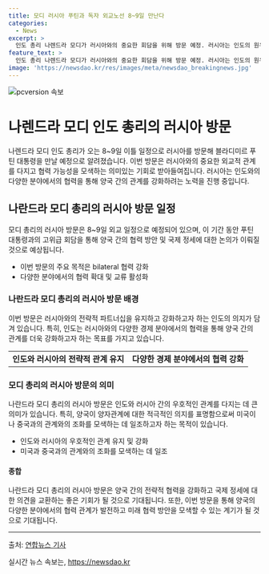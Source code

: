 ```yaml
---
title: 모디 러시아 푸틴과 독자 외교노선 8~9일 만난다
categories:
  - News
excerpt: >
  인도 총리 나렌드라 모디가 러시아와의 중요한 회담을 위해 방문 예정. 러시아는 인도의 원유 및 무기 공급국으로 중요한 역할을 한다. 이번 방문은 미국의 러시아 격리 정책에 도전하는 의도가 있다는 분석도 나온다. 특히, 중국과의 관계 강화로부터 벗어나려는 인도의 의지가 반영될 것으로 전망된다. 이번 회담에서는 군 협력, 5세대 전투기 공동 개발 등 다양한 사안에 대해 논의할 것으로 예상되지만 돌파구는 미비할 것으로 전망된다. 이에 따라 나렌드라 모디의 러시아 방문은 미국에 불편을 줄 수 있으며, 러시아 입장에서는 큰 의미를 갖는 것으로 분석된다.
feature_text: >
  인도 총리 나렌드라 모디가 러시아와의 중요한 회담을 위해 방문 예정. 러시아는 인도의 원유 및 무기 공급국으로 중요한 역할을 한다. 이번 방문은 미국의 러시아 격리 정책에 도전하는 의도가 있다는 분석도 나온다. 특히, 중국과의 관계 강화로부터 벗어나려는 인도의 의지가 반영될 것으로 전망된다. 이번 회담에서는 군 협력, 5세대 전투기 공동 개발 등 다양한 사안에 대해 논의할 것으로 예상되지만 돌파구는 미비할 것으로 전망된다. 이에 따라 나렌드라 모디의 러시아 방문은 미국에 불편을 줄 수 있으며, 러시아 입장에서는 큰 의미를 갖는 것으로 분석된다.
image: 'https://newsdao.kr/res/images/meta/newsdao_breakingnews.jpg'
---
```


<p><img src="https://newsdao.kr/res/images/meta/newsdao_breakingnews.jpg" alt="pcversion 속보" /></p>

<h1 data-ke-size="size20">나렌드라 모디 인도 총리의 러시아 방문</h1>

<p data-ke-size="size16">나렌드라 모디 인도 총리가 오는 8~9일 이틀 일정으로 러시아를 방문해 블라디미르 푸틴 대통령을 만날 예정으로 알려졌습니다. 이번 방문은 러시아와의 중요한 외교적 관계를 다지고 협력 가능성을 모색하는 의미있는 기회로 받아들여집니다. 러시아는 인도와의 다양한 분야에서의 협력을 통해 양국 간의 관계를 강화하려는 노력을 진행 중입니다.</p>

<h2 data-ke-size="size26">나란드라 모디 총리의 러시아 방문 일정</h2>

<p data-ke-size="size16">모디 총리의 러시아 방문은 8~9일 외교 일정으로 예정되어 있으며, 이 기간 동안 푸틴 대통령과의 고위급 회담을 통해 양국 간의 협력 방안 및 국제 정세에 대한 논의가 이뤄질 것으로 예상됩니다.</p>

<ul>
<li>이번 방문의 주요 목적은 bilateral 협력 강화</li>
<li>다양한 분야에서의 협력 확대 및 교류 활성화</li>
</ul>

<h3 data-ke-size="size24">나란드라 모디 총리의 러시아 방문 배경</h3>

<p data-ke-size="size16">이번 방문은 러시아와의 전략적 파트너십을 유지하고 강화하고자 하는 인도의 의지가 담겨 있습니다. 특히, 인도는 러시아와의 다양한 경제 분야에서의 협력을 통해 양국 간의 관계를 더욱 강화하고자 하는 목표를 가지고 있습니다.</p>

<table>
  <tr>
    <td style="text-align: center; height: 17px;"><b>인도와 러시아의 전략적 관계 유지</b></td>
    <td style="text-align: center; height: 17px;"><b>다양한 경제 분야에서의 협력 강화</b></td>
  </tr>
</table>

<h3 data-ke-size="size24">모디 총리의 러시아 방문의 의미</h3>

<p data-ke-size="size16">나란드라 모디 총리의 러시아 방문은 인도와 러시아 간의 우호적인 관계를 다지는 데 큰 의미가 있습니다. 특히, 양국이 양자관계에 대한 적극적인 의지를 표명함으로써 미국이나 중국과의 관계와의 조화를 모색하는 데 일조하고자 하는 목적이 있습니다.</p>

<ul>
<li>인도와 러시아의 우호적인 관계 유지 및 강화</li>
<li>미국과 중국과의 관계와의 조화를 모색하는 데 일조</li>
</ul>

<h4 data-ke-size="size22">종합</h4>

<p data-ke-size="size16">나란드라 모디 총리의 러시아 방문은 양국 간의 전략적 협력을 강화하고 국제 정세에 대한 의견을 교환하는 좋은 기회가 될 것으로 기대됩니다. 또한, 이번 방문을 통해 양국의 다양한 분야에서의 협력 관계가 발전하고 미래 협력 방안을 모색할 수 있는 계기가 될 것으로 기대됩니다.</p>

<hr>

<p data-ke-size="size16">출처: <a href="https://www.yna.co.kr/view/AKR20220102118800073?input=1195m" target="_blank" rel="noopener">연합뉴스 기사</a></p>
실시간 뉴스 속보는, <a href="https://newsdao.kr" rel="dofollow">https://newsdao.kr</a>


